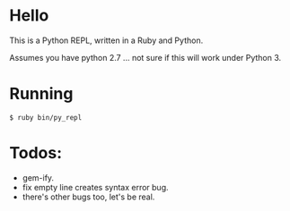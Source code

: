 # Hello

This is a Python REPL, written in a Ruby and Python.

Assumes you have python 2.7 ... not sure if this will work under Python 3.

# Running

```
$ ruby bin/py_repl
```

# Todos:

- gem-ify.
- fix empty line creates syntax error bug.
- there's other bugs too, let's be real.

